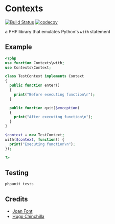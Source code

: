 # Contexts
[![Build Status](https://travis-ci.org/joanfont/contexts.svg?branch=master)](https://travis-ci.org/joanfont/contexts)
[![codecov](https://codecov.io/gh/joanfont/contexts/branch/master/graph/badge.svg)](https://codecov.io/gh/joanfont/contexts)

a PHP library that emulates Python's `with` statement


## Example
```php
<?php
use function Contexts\with;
use Contexts\Context;

class TestContext implements Context
{
  public function enter()
  {
    print("Before executing function\n");
  }

  public function quit($exception)
  {
    print("After executing function\n");
  }
}

$context = new TestContext;
with($context, function() {
  print("Executing function\n");
});

?>
```

## Testing
```bash
phpunit tests
```

## Credits
* [Joan Font](https://github.com/joanfont)
* [Hugo Chinchilla](https://github.com/hugochinchilla)
